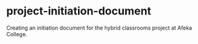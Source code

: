 # project-initiation-document
Creating an initiation document for the hybrid classrooms project at Afeka College.
